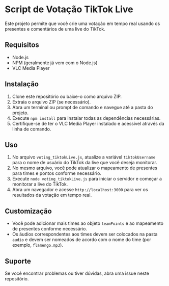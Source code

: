 
# Script de Votação TikTok Live

Este projeto permite que você crie uma votação em tempo real usando os presentes e comentários de uma live do TikTok.

## Requisitos

- Node.js
- NPM (geralmente já vem com o Node.js)
- VLC Media Player

## Instalação

1. Clone este repositório ou baixe-o como arquivo ZIP.
2. Extraia o arquivo ZIP (se necessário).
3. Abra um terminal ou prompt de comando e navegue até a pasta do projeto.
4. Execute `npm install` para instalar todas as dependências necessárias.
5. Certifique-se de ter o VLC Media Player instalado e acessível através da linha de comando.

## Uso

1. No arquivo `voting_tiktokLive.js`, atualize a variável `tiktokUsername` para o nome de usuário do TikTok da live que você deseja monitorar.
2. No mesmo arquivo, você pode atualizar o mapeamento de presentes para times e pontos conforme necessário.
3. Execute `node voting_tiktokLive.js` para iniciar o servidor e começar a monitorar a live do TikTok.
4. Abra um navegador e acesse `http://localhost:3000` para ver os resultados da votação em tempo real.

## Customização

- Você pode adicionar mais times ao objeto `teamPoints` e ao mapeamento de presentes conforme necessário.
- Os áudios correspondentes aos times devem ser colocados na pasta `audio` e devem ser nomeados de acordo com o nome do time (por exemplo, `flamengo.mp3`).

## Suporte

Se você encontrar problemas ou tiver dúvidas, abra uma issue neste repositório.
